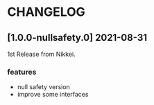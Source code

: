 # CHANGELOG

## [1.0.0-nullsafety.0] 2021-08-31
1st Release from Nikkei.

### features

- null safety version
- improve some interfaces